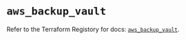 # `aws_backup_vault`

Refer to the Terraform Registory for docs: [`aws_backup_vault`](https://registry.terraform.io/providers/hashicorp/aws/5.10.0/docs/resources/backup_vault).

